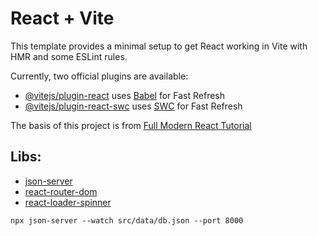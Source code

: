 # React + Vite

This template provides a minimal setup to get React working in Vite with HMR and some ESLint rules.

Currently, two official plugins are available:

- [@vitejs/plugin-react](https://github.com/vitejs/vite-plugin-react/blob/main/packages/plugin-react/README.md) uses [Babel](https://babeljs.io/) for Fast Refresh
- [@vitejs/plugin-react-swc](https://github.com/vitejs/vite-plugin-react-swc) uses [SWC](https://swc.rs/) for Fast Refresh

The basis of this project is from [Full Modern React Tutorial ](https://www.youtube.com/playlist?list=PL4cUxeGkcC9gZD-Tvwfod2gaISzfRiP9d)


## Libs:
- [json-server](https://www.npmjs.com/package/@types/json-server)
- [react-router-dom](https://www.npmjs.com/package/react-router-dom)
- [react-loader-spinner](https://www.npmjs.com/package/react-loader-spinner)

```
npx json-server --watch src/data/db.json --port 8000
```